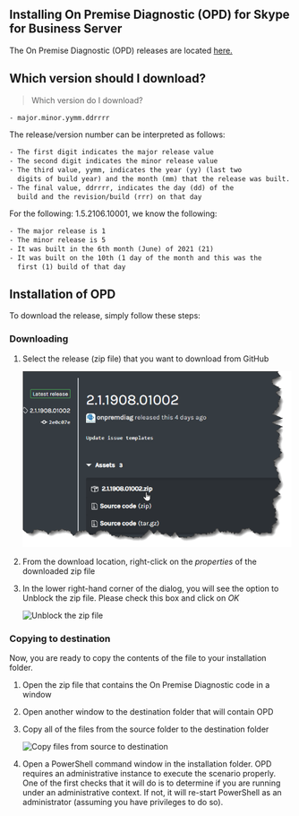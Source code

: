 ## Installing On Premise Diagnostic (OPD) for Skype for Business Server

The On Premise Diagnostic (OPD) releases are located [here.](https://github.com/onpremdiag/sfbserver/releases)

## Which version should I download?
> Which version do I download?

	- major.minor.yymm.ddrrrr

The release/version number can be interpreted as follows:

	- The first digit indicates the major release value
	- The second digit indicates the minor release value
	- The third value, yymm, indicates the year (yy) (last two
	  digits of build year) and the month (mm) that the release was built.
	- The final value, ddrrrr, indicates the day (dd) of the
	  build and the revision/build (rrr) on that day

For the following: 1.5.2106.10001, we know the following:

	- The major release is 1
	- The minor release is 5
	- It was built in the 6th month (June) of 2021 (21)
	- It was built on the 10th (1 day of the month and this was the
	  first (1) build of that day

## Installation of OPD
To download the release, simply follow these steps:

### Downloading

1. Select the release (zip file) that you want to download from GitHub

	<img src="./media/selectrelease.png" alt="Select the release to download" />

2. From the download location, right-click on the *properties* of the downloaded zip file
3. In the lower right-hand corner of the dialog, you will see the option to Unblock the zip file. Please check this box and click on *OK*

	<img src="./media/UnblockZip.gif" alt="Unblock the zip file" />

### Copying to destination

Now, you are ready to copy the contents of the file to your installation folder.

1. Open the zip file that contains the On Premise Diagnostic code in a window
2. Open another window to the destination folder that will contain OPD
3. Copy all of the files from the source folder to the destination folder

	<img src="./media/copyfiles.gif" alt="Copy files from source to destination" />

4. Open a PowerShell command window in the installation folder. OPD requires an administrative instance to execute the scenario properly. One of the first
checks that it will do is to determine if you are running under an administrative context. If not, it will re-start PowerShell
as an administrator (assuming you have privileges to do so).
